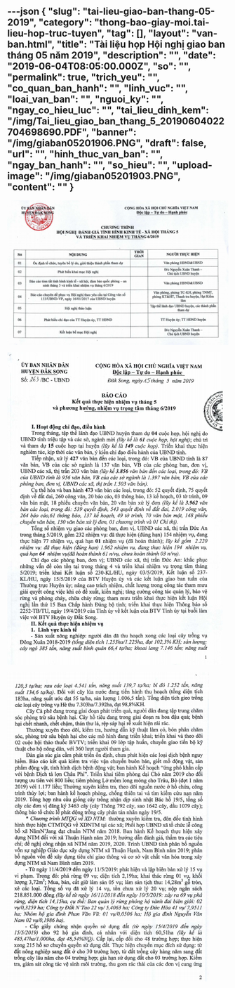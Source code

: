 ---json
{
    "slug": "tai-lieu-giao-ban-thang-05-2019",
    "category": "thong-bao-giay-moi.tai-lieu-hop-truc-tuyen",
    "tag": [],
    "layout": "van-ban.html",
    "title": "Tài liệu họp Hội nghị giao ban tháng 05 năm 2019",
    "description": "",
    "date": "2019-06-04T08:05:00.000Z",
    "so": "",
    "permalink": true,
    "trich_yeu": "",
    "co_quan_ban_hanh": "",
    "linh_vuc": "",
    "loai_van_ban": "",
    "nguoi_ky": "",
    "ngay_co_hieu_luc": "",
    "tai_lieu_dinh_kem": "/img/Tai_lieu_giao_ban_thang_5_20190604022704698690.PDF",
    "banner": "/img/giaban05201906.PNG",
    "draft": false,
    "url": "",
    "hinh_thuc_van_ban": "",
    "ngay_ban_hanh": "",
    "so_hieu": "",
    "upload-image": "/img/giaban05201903.PNG",
    "__content__": ""
}
---
<p><img alt="" src="/img/giaban05201901.PNG" /></p>

<p><img alt="" src="/img/giaban05201902.PNG" /></p>

<p><img alt="" src="/img/giaban05201903.PNG" /></p>
